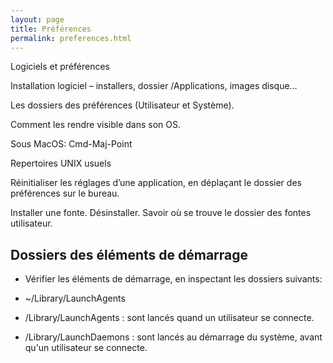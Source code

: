 ```yaml
---
layout: page
title: Préférences
permalink: preferences.html
---
```


Logiciels et préférences

Installation logiciel – installers, dossier /Applications, images disque…

Les dossiers des préférences (Utilisateur et Système).  

Comment les rendre visible dans son OS. 

Sous MacOS: Cmd-Maj-Point

Repertoires UNIX usuels 

Réinitialiser les réglages d’une application, en déplaçant le dossier des préférences sur le bureau. 

Installer une fonte. Désinstaller. Savoir où se trouve le dossier des fontes utilisateur. 

## Dossiers des éléments de démarrage

- Vérifier les éléments de démarrage, en inspectant les dossiers suivants:

- ~/Library/LaunchAgents
- /Library/LaunchAgents : sont lancés quand un utilisateur se connecte.
- /Library/LaunchDaemons : sont lancés au démarrage du système, avant qu'un utilisateur se connecte.
